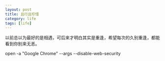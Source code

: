 ```yaml
---
layout: post
title: 且行且珍惜
category: life
tags: [life]
---
```

以前总以为最好的是相遇，可后来才明白其实是重逢，希望每次的久别重逢，都能看到你别来无恙。

open -a "Google Chrome" --args --disable-web-security
